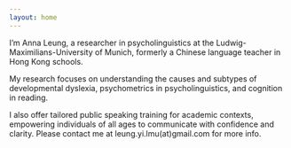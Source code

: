 ```yaml
---
layout: home
---
```


I’m Anna Leung, a researcher in psycholinguistics at the Ludwig-Maximilians-University of Munich, formerly a Chinese language teacher in Hong Kong schools. 

My research focuses on understanding the causes and subtypes of developmental dyslexia, psychometrics in psycholinguistics, and cognition in reading.

I also offer tailored public speaking training for academic contexts, empowering individuals of all ages to communicate with confidence and clarity. 
Please contact me at leung.yi.lmu(at)gmail.com for more info.
